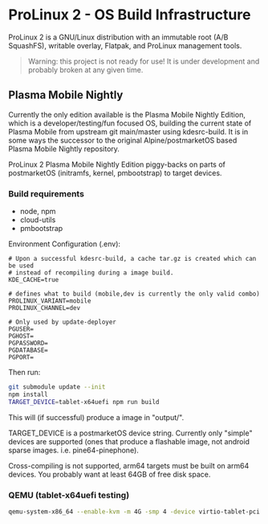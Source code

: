 # ProLinux 2 - OS Build Infrastructure

ProLinux 2 is a GNU/Linux distribution with an immutable root (A/B SquashFS), writable overlay, Flatpak, and ProLinux management tools.


> Warning: this project is not ready for use! It is under development and probably broken at any given time.


## Plasma Mobile Nightly
Currently the only edition available is the Plasma Mobile Nightly Edition, which is a developer/testing/fun focused OS, 
building the current state of Plasma Mobile from upstream git main/master using kdesrc-build. It is in some ways the successor to the original 
Alpine/postmarketOS based Plasma Mobile Nightly repository.

ProLinux 2 Plasma Mobile Nightly Edition piggy-backs on parts of postmarketOS (initramfs, kernel, pmbootstrap) to target devices.

### Build requirements
- node, npm
- cloud-utils
- pmbootstrap

Environment Configuration (.env):
```env
# Upon a successful kdesrc-build, a cache tar.gz is created which can be used
# instead of recompiling during a image build.
KDE_CACHE=true

# defines what to build (mobile,dev is currently the only valid combo)
PROLINUX_VARIANT=mobile
PROLINUX_CHANNEL=dev

# Only used by update-deployer
PGUSER=
PGHOST=
PGPASSWORD=
PGDATABASE=
PGPORT=
```

Then run:
```sh
git submodule update --init
npm install
TARGET_DEVICE=tablet-x64uefi npm run build
```

This will (if successful) produce a image in "output/".

TARGET_DEVICE is a postmarketOS device string. Currently only "simple" devices are supported (ones that produce a flashable image, not android sparse images. i.e. pine64-pinephone).

Cross-compiling is not supported, arm64 targets must be built on arm64 devices. You probably want at least 64GB of free disk space.


### QEMU (tablet-x64uefi testing)
```sh
qemu-system-x86_64 --enable-kvm -m 4G -smp 4 -device virtio-tablet-pci -device virtio-keyboard-pci -device virtio-vga-gl -display gtk,gl=on -drive if=pflash,format=raw,readonly=on,file=/usr/share/edk2-ovmf/x64/OVMF_CODE.fd -drive id=disk,file=output/tablet-x64uefi.img,if=none -device ahci,id=ahci -device ide-hd,drive=disk,bus=ahci.0 -netdev user,id=net0,hostfwd=tcp::8022-:22 -device virtio-net-pci,netdev=net0
```